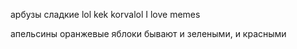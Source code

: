 арбузы сладкие
lol kek korvalol
I love memes

апельсины оранжевые
яблоки бывают и зелеными, и красными